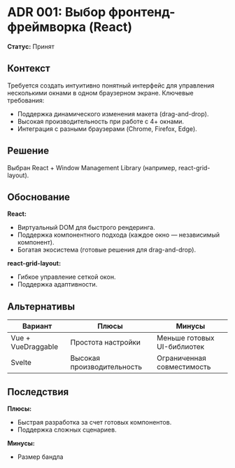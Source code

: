 # ADR 001: Выбор фронтенд-фреймворка (React)

**Статус:** Принят

## Контекст

Требуется создать интуитивно понятный интерфейс для управления несколькими окнами в одном браузерном экране. Ключевые требования:
- Поддержка динамического изменения макета (drag-and-drop).
- Высокая производительность при работе с 4+ окнами.
- Интеграция с разными браузерами (Chrome, Firefox, Edge).

## Решение

Выбран React + Window Management Library (например, react-grid-layout).

## Обоснование

**React:**
- Виртуальный DOM для быстрого рендеринга.
- Поддержка компонентного подхода (каждое окно — независимый компонент).
- Богатая экосистема (готовые решения для drag-and-drop).

**react-grid-layout:**
- Гибкое управление сеткой окон.
- Поддержка адаптивности.

## Альтернативы

| Вариант         | Плюсы                     | Минусы                          |
|-----------------|---------------------------|----------------------------------|
| Vue + VueDraggable | Простота настройки        | Меньше готовых UI-библиотек      |
| Svelte         | Высокая производительность | Ограниченная совместимость       |

## Последствия

**Плюсы:**
- Быстрая разработка за счет готовых компонентов.
- Поддержка сложных сценариев.

**Минусы:**
- Размер бандла
